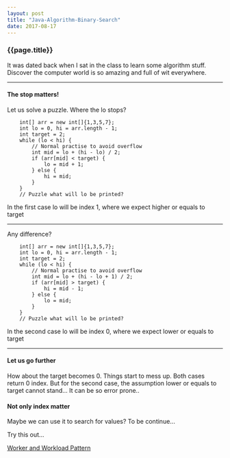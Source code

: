 ```yaml
---
layout: post
title: "Java-Algorithm-Binary-Search"
date: 2017-08-17
---
```


### {{page.title}} ###
It was dated back when I sat in the class to learn some algorithm stuff. Discover the computer world is so amazing and full of wit everywhere.

***
#### The stop matters! ####
Let us solve a puzzle. Where the lo stops?
```
    int[] arr = new int[]{1,3,5,7};
    int lo = 0, hi = arr.length - 1;
    int target = 2;
    while (lo < hi) {
        // Normal practise to avoid overflow
        int mid = lo + (hi - lo) / 2;
        if (arr[mid] < target) {
            lo = mid + 1;
        } else {
            hi = mid;
        }
    }
    // Puzzle what will lo be printed?
```
In the first case lo will be index 1, where we expect higher or equals to target

---

Any difference?
```
    int[] arr = new int[]{1,3,5,7};
    int lo = 0, hi = arr.length - 1;
    int target = 2;
    while (lo < hi) {
        // Normal practise to avoid overflow
        int mid = lo + (hi - lo + 1) / 2;
        if (arr[mid] > target) {
            hi = mid - 1;
        } else {
            lo = mid;
        }
    }
    // Puzzle what will lo be printed?
```

In the second case lo will be index 0, where we expect lower or equals to target

***
#### Let us go further ####
How about the target becomes 0. Things start to mess up. Both cases return 0 index.
But for the second case, the assumption lower or equals to target cannot stand...
It can be so error prone..

#### Not only index matter ####
Maybe we can use it to search for values? To be continue...

Try this out...

[Worker and Workload Pattern](https://leetcode.com/problems/split-array-largest-sum/description/)
